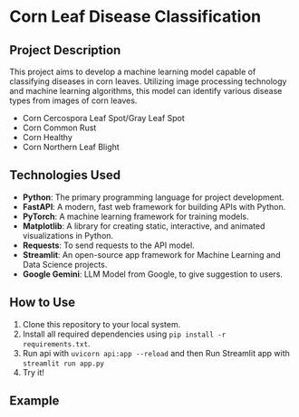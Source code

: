 # Corn Leaf Disease Classification

## Project Description
This project aims to develop a machine learning model capable of classifying diseases in corn leaves. Utilizing image processing technology and machine learning algorithms, this model can identify various disease types from images of corn leaves.

- Corn Cercospora Leaf Spot/Gray Leaf Spot
- Corn Common Rust
- Corn Healthy
- Corn Northern Leaf Blight

## Technologies Used
- **Python**: The primary programming language for project development.
- **FastAPI**: A modern, fast web framework for building APIs with Python.
- **PyTorch**: A machine learning framework for training models.
- **Matplotlib**: A library for creating static, interactive, and animated visualizations in Python.
- **Requests**: To send requests to the API model.
- **Streamlit**: An open-source app framework for Machine Learning and Data Science projects.
- **Google Gemini**: LLM Model from Google, to give suggestion to users.

## How to Use
1. Clone this repository to your local system.
2. Install all required dependencies using `pip install -r requirements.txt`.
3. Run api with `uvicorn api:app --reload` and then Run Streamlit app with `streamlit run app.py`
4. Try it!

## Example
